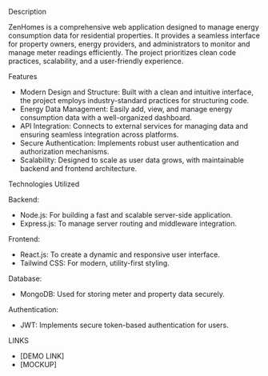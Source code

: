 Description

ZenHomes is a comprehensive web application designed to manage energy consumption data for residential properties. It provides a seamless interface for property owners, energy providers, and administrators to monitor and manage meter readings efficiently. The project prioritizes clean code practices, scalability, and a user-friendly experience.

Features

- Modern Design and Structure: Built with a clean and intuitive interface, the project employs industry-standard practices for structuring code.
- Energy Data Management: Easily add, view, and manage energy consumption data with a well-organized dashboard.
- API Integration: Connects to external services for managing data and ensuring seamless integration across platforms.
- Secure Authentication: Implements robust user authentication and authorization mechanisms.
- Scalability: Designed to scale as user data grows, with maintainable backend and frontend architecture.

Technologies Utilized

Backend:
- Node.js: For building a fast and scalable server-side application.
- Express.js: To manage server routing and middleware integration.

Frontend:
- React.js: To create a dynamic and responsive user interface.
- Tailwind CSS: For modern, utility-first styling.

Database:
- MongoDB: Used for storing meter and property data securely.

Authentication:
- JWT: Implements secure token-based authentication for users.

LINKS
- [DEMO LINK]
- [MOCKUP]
